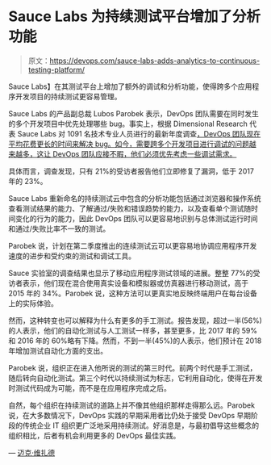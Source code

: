 # Sauce Labs 为持续测试平台增加了分析功能

> 原文：<https://devops.com/sauce-labs-adds-analytics-to-continuous-testing-platform/>

Sauce Labs】在其测试平台上增加了额外的调试和分析功能，使得跨多个应用程序开发项目的持续测试更容易管理。

Sauce Labs 的产品副总裁 Lubos Parobek 表示，DevOps 团队需要在同时发生的多个开发项目中优先处理哪些 bug。事实上，根据 Dimensional Research 代表 Sauce Labs 对 1091 名技术专业人员进行的最新年度调查[，DevOps 团队现在平均花费更长的时间来解决 bug。如今，需要跨多个开发项目进行调试的问题越来越多，这让 DevOps 团队应接不暇，他们必须优先考虑一些调试需求。](https://saucelabs.com/news/sauce-labs-releases-fourth-annual-state-of-testing-survey)

具体而言，调查发现，只有 21%的受访者报告他们立即修复了漏洞，低于 2017 年的 23%。

Sauce Labs 重新命名的持续测试云中包含的分析功能包括通过浏览器和操作系统查看测试结果的能力、了解通过/失败和错误趋势的能力，以及查看单个测试随时间变化的行为的能力，因此 DevOps 团队可以更容易地识别与总体测试运行时间和通过/失败比率不一致的测试。

Parobek 说，计划在第二季度推出的连续测试云可以更容易地协调应用程序开发速度的进步和受约束的测试和调试工具。

Sauce 实验室的调查结果也显示了移动应用程序测试领域的进展。整整 77%的受访者表示，他们现在混合使用真实设备和模拟器或仿真器进行移动测试，高于 2015 年的 34%。Parobek 说，这种方法可以更真实地反映终端用户在每台设备上的实际体验。

然而，这种转变也可以解释为什么有更多的手工测试。报告发现，超过一半(56%)的人表示，他们的自动化测试与人工测试一样多，甚至更多，比 2017 年的 59%和 2016 年的 60%略有下降。然而，不到一半(45%)的人表示，他们预计在 2018 年增加测试自动化方面的支出。

Parobek 说，组织正在进入他所说的测试的第三时代。前两个时代是手工测试，随后转向自动化测试。第三个时代以持续测试为标志，它利用自动化，使得在开发时测试代码成为可能，而不是在应用程序完成之后。

自然，每个组织在持续测试的道路上并不像其他组织那样走得那么远。Parobek 说，在大多数情况下，DevOps 实践的早期采用者比仍处于接受 DevOps 早期阶段的传统企业 IT 组织更广泛地采用持续测试。好消息是，与最初倡导这些概念的组织相比，后者有机会利用更多的 DevOps 最佳实践。

— [迈克·维扎德](https://devops.com/author/mike-vizard/)